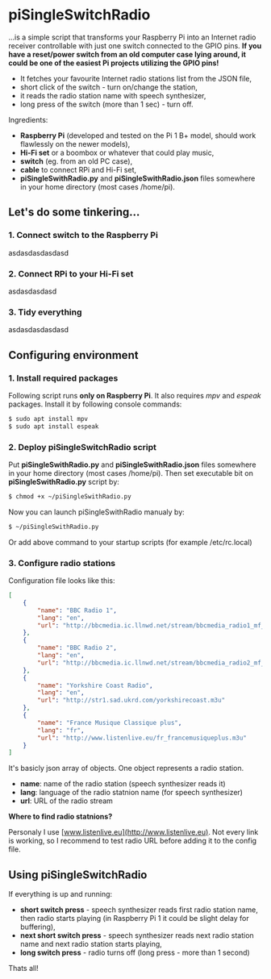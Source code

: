 # piSingleSwitchRadio

...is a simple script that transforms your Raspberry Pi into an Internet radio receiver controllable with just one switch connected to the GPIO pins. **If you have a reset/power switch from an old computer case lying around, it could be one of the easiest Pi projects utilizing the GPIO pins!**

- It fetches your favourite Internet radio stations list from the JSON file,
- short click of the switch - turn on/change the station,
- it reads the radio station name with speech synthesizer,
- long press of the switch (more than 1 sec) - turn off.

Ingredients:
- **Raspberry Pi** (developed and tested on the Pi 1 B+ model, should work flawlessly on the newer models),
- **Hi-Fi set** or a boombox or whatever that could play music,
- **switch** (eg. from an old PC case),
- **cable** to connect RPi and Hi-Fi set,
- **piSingleSwithRadio.py** and **piSingleSwithRadio.json** files somewhere in your home directory (most cases /home/pi).

## Let's do some tinkering...

### 1. Connect switch to the Raspberry Pi 

asdasdasdasdasd

### 2. Connect RPi to your Hi-Fi set

asdasdasdasd

### 3. Tidy everything 

asdasdasdasdasd

## Configuring environment

### 1. Install required packages

Following script runs **only on Raspberry Pi**. It also requires *mpv* and *espeak* packages. Install it by following console commands:
```sh
$ sudo apt install mpv
$ sudo apt install espeak
```

### 2. Deploy piSingleSwitchRadio script

Put **piSingleSwithRadio.py** and **piSingleSwithRadio.json** files somewhere in your home directory (most cases /home/pi).
Then set executable bit on **piSingleSwithRadio.py** script by:
```sh
$ chmod +x ~/piSingleSwithRadio.py
```
Now you can launch piSingleSwithRadio manualy by:
```sh
$ ~/piSingleSwithRadio.py
```
Or add above command to your startup scripts (for example /etc/rc.local)

### 3. Configure radio stations
Configuration file looks like this:
```json
[
	{
		"name": "BBC Radio 1",
		"lang": "en",
		"url": "http://bbcmedia.ic.llnwd.net/stream/bbcmedia_radio1_mf_p"
	},
	{
		"name": "BBC Radio 2",
		"lang": "en",
		"url": "http://bbcmedia.ic.llnwd.net/stream/bbcmedia_radio2_mf_p"
	},
	{
		"name": "Yorkshire Coast Radio",
		"lang": "en",
		"url": "http://str1.sad.ukrd.com/yorkshirecoast.m3u"
	},
	{
		"name": "France Musique Classique plus",
		"lang": "fr",
		"url": "http://www.listenlive.eu/fr_francemusiqueplus.m3u"
	}	
]
```
It's basicly json array of objects. One object represents a radio station. 
- **name**: name of the radio station (speech synthesizer reads it)
- **lang**: language of the radio statnion name (for speech synthesizer)
- **url**: URL of the radio stream

**Where to find radio statnions?**

Personaly I use [www.listenlive.eu](http://www.listenlive.eu). Not every link is working, so I recommend to test radio URL before adding it to the config file.

## Using piSingleSwitchRadio

If everything is up and running:
- **short switch press** - speech synthesizer reads first radio station name, then radio starts playing (in Raspberry Pi 1 it could be slight delay for buffering),
- **next short switch press** - speech synthesizer reads next radio station name and next radio station starts playing,
- **long switch press** - radio turns off (long press - more than 1 second)

Thats all!
